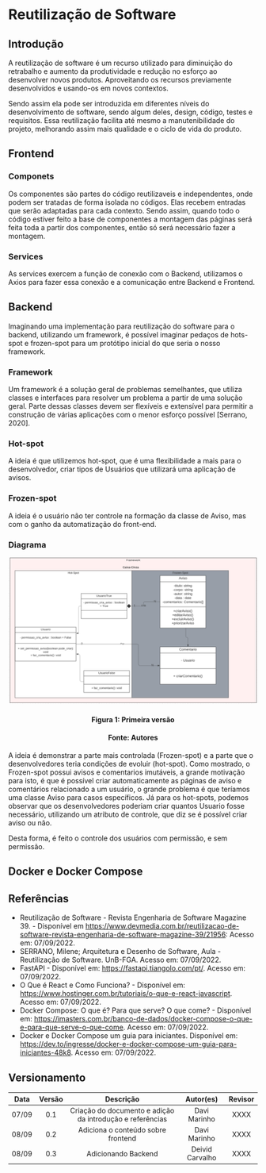# Reutilização de Software

## Introdução

A reutilização de software é um recurso utilizado para diminuição do retrabalho e aumento da produtividade e redução no esforço ao desenvolver novos produtos. Aproveitando os recursos previamente desenvolvidos e usando-os em novos contextos. 

Sendo assim ela pode ser introduzida em diferentes níveis do desenvolvimento de software, sendo algum deles, design, código, testes e requisitos. Essa reutilização facilita até mesmo a manutenibilidade do projeto, melhorando assim mais qualidade e o ciclo de vida do produto.

## Frontend

### Componets

Os componentes são partes do código reutilizaveis e independentes, onde podem ser tratadas de forma isolada no códigos. Elas recebem entradas que serão adaptadas para cada contexto. Sendo assim, quando todo o código estiver feito a base de componentes a montagem das páginas será feita toda a partir dos componentes, então só será necessário fazer a montagem.

### Services

As services exercem a função de conexão com o Backend, utilizamos o Axios para fazer essa conexão e a comunicação entre Backend e Frontend.

## Backend
Imaginando uma implementação para reutilização do software para o backend, utilizando um framework, é possível imaginar pedaços de hots-spot e frozen-spot para um protótipo inicial do que seria o nosso framework.

### Framework
Um framework é a solução geral de problemas semelhantes, que utiliza classes e interfaces para resolver um problema a partir de uma solução geral. Parte dessas classes devem ser flexíveis e extensível para permitir a construção de várias aplicações com o menor esforço possível [Serrano, 2020].

### Hot-spot
A ideia é que utilizemos hot-spot, que é uma flexibilidade a mais para o desenvolvedor, criar tipos de Usuários que utilizará uma aplicação de avisos.

### Frozen-spot
A ideia é o usuário não ter controle na formação da classe de Aviso, mas com o ganho da automatização do front-end.

### Diagrama

![Diagrama de Componentes](../assets/img/reutilizacaoDiagrama.png)
<h4 align = "center">Figura 1: Primeira versão</h6>
<h4 align = "center">Fonte: Autores</h6>

A ideia é demonstrar a parte mais controlada (Frozen-spot) e a parte que o desenvolvedores teria condições de evoluir (hot-spot). Como mostrado, o Frozen-spot possui avisos e comentarios imutáveis, a grande motivação para isto, é que é possível criar automaticamente as páginas de aviso e comentários relacionado a um usuário, o grande problema é que teríamos uma classe Aviso para casos específicos. Já para os hot-spots, podemos observar que os desenvolvedores poderiam criar quantos Usuario fosse necessário, utilizando um atributo de controle, que diz se é possível criar aviso ou não.

Desta forma, é feito o controle dos usuários com permissão, e sem permissão.


## Docker e Docker Compose

## Referências

- Reutilização de Software - Revista Engenharia de Software Magazine 39. - Disponível em <https://www.devmedia.com.br/reutilizacao-de-software-revista-engenharia-de-software-magazine-39/21956>: Acesso em: 07/09/2022.
- SERRANO, Milene; Arquitetura e Desenho de Software, Aula - Reutilização de Software. UnB-FGA. Acesso em: 07/09/2022.
- FastAPI - Disponível em: <https://fastapi.tiangolo.com/pt/>. Acesso em: 07/09/2022.
- O Que é React e Como Funciona? - Disponível em: <https://www.hostinger.com.br/tutoriais/o-que-e-react-javascript>. Acesso em: 07/09/2022.
- Docker Compose: O que é? Para que serve? O que come? - Disponível em: <https://imasters.com.br/banco-de-dados/docker-compose-o-que-e-para-que-serve-o-que-come>. Acesso em: 07/09/2022.
- Docker e Docker Compose um guia para iniciantes. Disponível em: <https://dev.to/ingresse/docker-e-docker-compose-um-guia-para-iniciantes-48k8>. Acesso em: 07/09/2022.

## Versionamento

| Data  | Versão |                     Descrição                      |   Autor(es)  | Revisor |
| :---: | :----: | :------------------------------------------------: | :----------: | :-----: |
| 07/09 |  0.1   |Criação do documento e adição da introdução e referências| Davi Marinho |  XXXX   |
| 08/09 |  0.2   |            Adiciona o conteúdo sobre frontend           | Davi Marinho |  XXXX   |
| 08/09 |  0.3   |            Adicionando Backend          | Deivid Carvalho |  XXXX   |